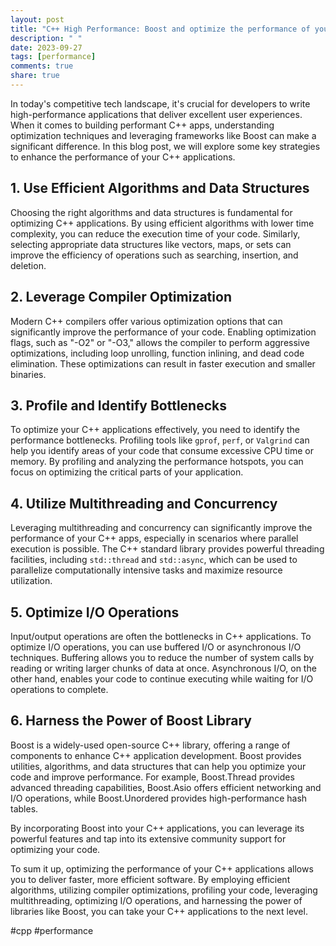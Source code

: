 ```yaml
---
layout: post
title: "C++ High Performance: Boost and optimize the performance of your C++ apps by Viktor Sebestyen"
description: " "
date: 2023-09-27
tags: [performance]
comments: true
share: true
---
```


In today's competitive tech landscape, it's crucial for developers to write high-performance applications that deliver excellent user experiences. When it comes to building performant C++ apps, understanding optimization techniques and leveraging frameworks like Boost can make a significant difference. In this blog post, we will explore some key strategies to enhance the performance of your C++ applications.

## 1. **Use Efficient Algorithms and Data Structures**

Choosing the right algorithms and data structures is fundamental for optimizing C++ applications. By using efficient algorithms with lower time complexity, you can reduce the execution time of your code. Similarly, selecting appropriate data structures like vectors, maps, or sets can improve the efficiency of operations such as searching, insertion, and deletion.

## 2. **Leverage Compiler Optimization**

Modern C++ compilers offer various optimization options that can significantly improve the performance of your code. Enabling optimization flags, such as "-O2" or "-O3," allows the compiler to perform aggressive optimizations, including loop unrolling, function inlining, and dead code elimination. These optimizations can result in faster execution and smaller binaries.

## 3. **Profile and Identify Bottlenecks**

To optimize your C++ applications effectively, you need to identify the performance bottlenecks. Profiling tools like `gprof`, `perf`, or `Valgrind` can help you identify areas of your code that consume excessive CPU time or memory. By profiling and analyzing the performance hotspots, you can focus on optimizing the critical parts of your application.

## 4. **Utilize Multithreading and Concurrency**

Leveraging multithreading and concurrency can significantly improve the performance of your C++ apps, especially in scenarios where parallel execution is possible. The C++ standard library provides powerful threading facilities, including `std::thread` and `std::async`, which can be used to parallelize computationally intensive tasks and maximize resource utilization.

## 5. **Optimize I/O Operations**

Input/output operations are often the bottlenecks in C++ applications. To optimize I/O operations, you can use buffered I/O or asynchronous I/O techniques. Buffering allows you to reduce the number of system calls by reading or writing larger chunks of data at once. Asynchronous I/O, on the other hand, enables your code to continue executing while waiting for I/O operations to complete.

## 6. **Harness the Power of Boost Library**

Boost is a widely-used open-source C++ library, offering a range of components to enhance C++ application development. Boost provides utilities, algorithms, and data structures that can help you optimize your code and improve performance. For example, Boost.Thread provides advanced threading capabilities, Boost.Asio offers efficient networking and I/O operations, while Boost.Unordered provides high-performance hash tables.

By incorporating Boost into your C++ applications, you can leverage its powerful features and tap into its extensive community support for optimizing your code.

To sum it up, optimizing the performance of your C++ applications allows you to deliver faster, more efficient software. By employing efficient algorithms, utilizing compiler optimizations, profiling your code, leveraging multithreading, optimizing I/O operations, and harnessing the power of libraries like Boost, you can take your C++ applications to the next level.

#cpp #performance